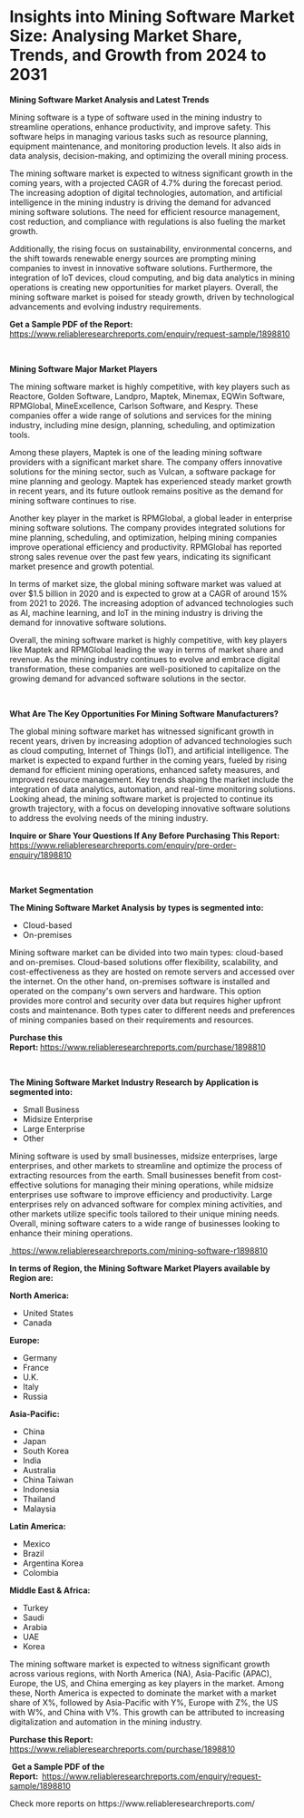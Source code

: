 <p><h1>Insights into Mining Software Market Size: Analysing Market Share, Trends, and Growth from 2024 to 2031</h1></p><p><strong>Mining Software Market Analysis and Latest Trends</strong></p>
<p><p>Mining software is a type of software used in the mining industry to streamline operations, enhance productivity, and improve safety. This software helps in managing various tasks such as resource planning, equipment maintenance, and monitoring production levels. It also aids in data analysis, decision-making, and optimizing the overall mining process.</p><p>The mining software market is expected to witness significant growth in the coming years, with a projected CAGR of 4.7% during the forecast period. The increasing adoption of digital technologies, automation, and artificial intelligence in the mining industry is driving the demand for advanced mining software solutions. The need for efficient resource management, cost reduction, and compliance with regulations is also fueling the market growth.</p><p>Additionally, the rising focus on sustainability, environmental concerns, and the shift towards renewable energy sources are prompting mining companies to invest in innovative software solutions. Furthermore, the integration of IoT devices, cloud computing, and big data analytics in mining operations is creating new opportunities for market players. Overall, the mining software market is poised for steady growth, driven by technological advancements and evolving industry requirements.</p></p>
<p><strong>Get a Sample PDF of the Report:&nbsp;</strong> <a href="https://www.reliableresearchreports.com/enquiry/request-sample/1898810">https://www.reliableresearchreports.com/enquiry/request-sample/1898810</a></p>
<p>&nbsp;</p>
<p><strong>Mining Software Major Market Players</strong></p>
<p><p>The mining software market is highly competitive, with key players such as Reactore, Golden Software, Landpro, Maptek, Minemax, EQWin Software, RPMGlobal, MineExcellence, Carlson Software, and Kespry. These companies offer a wide range of solutions and services for the mining industry, including mine design, planning, scheduling, and optimization tools.</p><p>Among these players, Maptek is one of the leading mining software providers with a significant market share. The company offers innovative solutions for the mining sector, such as Vulcan, a software package for mine planning and geology. Maptek has experienced steady market growth in recent years, and its future outlook remains positive as the demand for mining software continues to rise.</p><p>Another key player in the market is RPMGlobal, a global leader in enterprise mining software solutions. The company provides integrated solutions for mine planning, scheduling, and optimization, helping mining companies improve operational efficiency and productivity. RPMGlobal has reported strong sales revenue over the past few years, indicating its significant market presence and growth potential.</p><p>In terms of market size, the global mining software market was valued at over $1.5 billion in 2020 and is expected to grow at a CAGR of around 15% from 2021 to 2026. The increasing adoption of advanced technologies such as AI, machine learning, and IoT in the mining industry is driving the demand for innovative software solutions.</p><p>Overall, the mining software market is highly competitive, with key players like Maptek and RPMGlobal leading the way in terms of market share and revenue. As the mining industry continues to evolve and embrace digital transformation, these companies are well-positioned to capitalize on the growing demand for advanced software solutions in the sector.</p></p>
<p>&nbsp;</p>
<p><strong>What Are The Key Opportunities For Mining Software Manufacturers?</strong></p>
<p><p>The global mining software market has witnessed significant growth in recent years, driven by increasing adoption of advanced technologies such as cloud computing, Internet of Things (IoT), and artificial intelligence. The market is expected to expand further in the coming years, fueled by rising demand for efficient mining operations, enhanced safety measures, and improved resource management. Key trends shaping the market include the integration of data analytics, automation, and real-time monitoring solutions. Looking ahead, the mining software market is projected to continue its growth trajectory, with a focus on developing innovative software solutions to address the evolving needs of the mining industry.</p></p>
<p><strong>Inquire or Share Your Questions If Any Before Purchasing This Report:</strong> <a href="https://www.reliableresearchreports.com/enquiry/pre-order-enquiry/1898810">https://www.reliableresearchreports.com/enquiry/pre-order-enquiry/1898810</a></p>
<p>&nbsp;</p>
<p><strong>Market Segmentation</strong></p>
<p><strong>The Mining Software Market Analysis by types is segmented into:</strong></p>
<p><ul><li>Cloud-based</li><li>On-premises</li></ul></p>
<p><p>Mining software market can be divided into two main types: cloud-based and on-premises. Cloud-based solutions offer flexibility, scalability, and cost-effectiveness as they are hosted on remote servers and accessed over the internet. On the other hand, on-premises software is installed and operated on the company's own servers and hardware. This option provides more control and security over data but requires higher upfront costs and maintenance. Both types cater to different needs and preferences of mining companies based on their requirements and resources.</p></p>
<p><strong>Purchase this Report:&nbsp;</strong><a href="https://www.reliableresearchreports.com/purchase/1898810">https://www.reliableresearchreports.com/purchase/1898810</a></p>
<p>&nbsp;</p>
<p><strong>The Mining Software Market Industry Research by Application is segmented into:</strong></p>
<p><ul><li>Small Business</li><li>Midsize Enterprise</li><li>Large Enterprise</li><li>Other</li></ul></p>
<p><p>Mining software is used by small businesses, midsize enterprises, large enterprises, and other markets to streamline and optimize the process of extracting resources from the earth. Small businesses benefit from cost-effective solutions for managing their mining operations, while midsize enterprises use software to improve efficiency and productivity. Large enterprises rely on advanced software for complex mining activities, and other markets utilize specific tools tailored to their unique mining needs. Overall, mining software caters to a wide range of businesses looking to enhance their mining operations.</p></p>
<p><a href="https://www.reliableresearchreports.com/mining-software-r1898810">&nbsp;https://www.reliableresearchreports.com/mining-software-r1898810</a></p>
<p><strong>In terms of Region, the Mining Software Market Players available by Region are:</strong></p>
<p>
    <p> <strong> North America: </strong>
        <ul>
            <li>United States</li>
            <li>Canada</li>
        </ul>
        </p> 
    <p> <strong> Europe: </strong>
        <ul>
            <li>Germany</li>
            <li>France</li>
            <li>U.K.</li>
            <li>Italy</li>
            <li>Russia</li>
        </ul>
        </p> 
    <p> <strong> Asia-Pacific: </strong>
        <ul>
            <li>China</li>
            <li>Japan</li>
            <li>South Korea</li>
            <li>India</li>
            <li>Australia</li>
            <li>China Taiwan</li>
            <li>Indonesia</li>
            <li>Thailand</li>
            <li>Malaysia</li>
        </ul>
        </p> 
    <p> <strong> Latin America: </strong>
        <ul>
            <li>Mexico</li>
            <li>Brazil</li>
            <li>Argentina Korea</li>
            <li>Colombia</li>
        </ul>
        </p> 
    <p> <strong> Middle East & Africa: </strong>
        <ul>
            <li>Turkey</li>
            <li>Saudi</li>
            <li>Arabia</li>
            <li>UAE</li>
            <li>Korea</li>
        </ul>
    </p>
    </p>
<p><p>The mining software market is expected to witness significant growth across various regions, with North America (NA), Asia-Pacific (APAC), Europe, the US, and China emerging as key players in the market. Among these, North America is expected to dominate the market with a market share of X%, followed by Asia-Pacific with Y%, Europe with Z%, the US with W%, and China with V%. This growth can be attributed to increasing digitalization and automation in the mining industry.</p></p>
<p><strong>Purchase this Report: </strong><a href="https://www.reliableresearchreports.com/purchase/1898810">https://www.reliableresearchreports.com/purchase/1898810</a></p>
<p>&nbsp;<strong>Get a Sample PDF of the Report:&nbsp;&nbsp;</strong><a href="https://www.reliableresearchreports.com/enquiry/request-sample/1898810">https://www.reliableresearchreports.com/enquiry/request-sample/1898810</a></p>
<p><strong></strong></p>
<p>Check more reports on https://www.reliableresearchreports.com/</p>